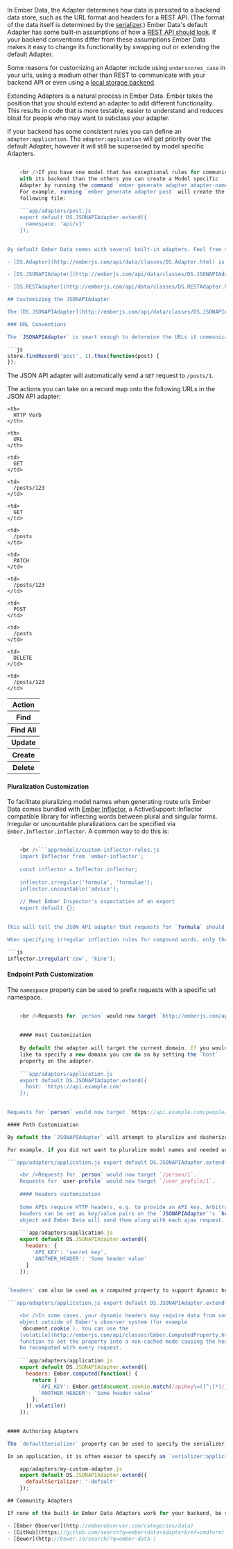 In Ember Data, the Adapter determines how data is persisted to a backend data store, such as the URL format and headers for a REST API. (The format of the data itself is determined by the [serializer](../customizing-serializers/).) Ember Data's default Adapter has some built-in assumptions of how a [REST API should look](http://jsonapi.org/). If your backend conventions differ from these assumptions Ember Data makes it easy to change its functionality by swapping out or extending the default Adapter.

Some reasons for customizing an Adapter include using `underscores_case` in your urls, using a medium other than REST to communicate with your backend API or even using a [local storage backend](https://github.com/locks/ember-localstorage-adapter).

Extending Adapters is a natural process in Ember Data. Ember takes the position that you should extend an adapter to add different functionality. This results in code that is more testable, easier to understand and reduces bloat for people who may want to subclass your adapter.

If your backend has some consistent rules you can define an `adapter:application`. The `adapter:application` will get priority over the default Adapter, however it will still be superseded by model specific Adapters.

```app/adapters/application.js export default DS.JSONAPIAdapter.extend({ // Application specific overrides go here });

    <br />If you have one model that has exceptional rules for communicating
    with its backend than the others you can create a Model specific
    Adapter by running the command `ember generate adapter adapter-name`.
    For example, running `ember generate adapter post` will create the
    following file:
    
    ```app/adapters/post.js
    export default DS.JSONAPIAdapter.extend({
      namespace: 'api/v1'
    });
    

By default Ember Data comes with several built-in adapters. Feel free to use these adapters as a starting point for creating your own custom adapter.

- [DS.Adapter](http://emberjs.com/api/data/classes/DS.Adapter.html) is the basic adapter with no functionality. It is generally a good starting point if you want to create an adapter that is radically different from the other Ember adapters.

- [DS.JSONAPIAdapter](http://emberjs.com/api/data/classes/DS.JSONAPIAdapter.html) The `JSONAPIAdapter` is the default adapter and follows JSON API conventions to communicate with an HTTP server by transmitting JSON via XHR.

- [DS.RESTAdapter](http://emberjs.com/api/data/classes/DS.RESTAdapter.html) The `RESTAdapter` allows your store to communicate with an HTTP server by transmitting JSON via XHR. Before Ember Data 2.0 this adapter was the default.

## Customizing the JSONAPIAdapter

The [DS.JSONAPIAdapter](http://emberjs.com/api/data/classes/DS.JSONAPIAdapter.html) has a handful of hooks that are commonly used to extend it to work with non-standard backends.

### URL Conventions

The `JSONAPIAdapter` is smart enough to determine the URLs it communicates with based on the name of the model. For example, if you ask for a `Post` by ID:

```js
store.findRecord('post', 1).then(function(post) {
});
```

The JSON API adapter will automatically send a `GET` request to `/posts/1`.

The actions you can take on a record map onto the following URLs in the JSON API adapter:

<table>
  <tr>
    <th>
      Action
    </th>
    
    <th>
      HTTP Verb
    </th>
    
    <th>
      URL
    </th>
  </tr>
  
  <tr>
    <th>
      Find
    </th>
    
    <td>
      GET
    </td>
    
    <td>
      /posts/123
    </td>
  </tr>
  
  <tr>
    <th>
      Find All
    </th>
    
    <td>
      GET
    </td>
    
    <td>
      /posts
    </td>
  </tr>
  
  <tr>
    <th>
      Update
    </th>
    
    <td>
      PATCH
    </td>
    
    <td>
      /posts/123
    </td>
  </tr>
  
  <tr>
    <th>
      Create
    </th>
    
    <td>
      POST
    </td>
    
    <td>
      /posts
    </td>
  </tr>
  
  <tr>
    <th>
      Delete
    </th>
    
    <td>
      DELETE
    </td>
    
    <td>
      /posts/123
    </td>
  </tr>
</table>

#### Pluralization Customization

To facilitate pluralizing model names when generating route urls Ember Data comes bundled with [Ember Inflector](https://github.com/stefanpenner/ember-inflector), a ActiveSupport::Inflector compatible library for inflecting words between plural and singular forms. Irregular or uncountable pluralizations can be specified via `Ember.Inflector.inflector`. A common way to do this is:

```app/app.js // sets up Ember.Inflector import './models/custom-inflector-rules';

    <br />```app/models/custom-inflector-rules.js
    import Inflector from 'ember-inflector';
    
    const inflector = Inflector.inflector;
    
    inflector.irregular('formula', 'formulae');
    inflector.uncountable('advice');
    
    // Meet Ember Inspector's expectation of an export
    export default {};
    

This will tell the JSON API adapter that requests for `formula` should go to `/formulae/1` instead of `/formulas/1`, and that requests for `advice` should go to `/advice/1` instead of `/advices/1`.

When specifying irregular inflection rules for compound words, only the final word or phrase should be specified. For example, to specify the plural of `redCow` as `redKine` or `red-cow` as `red-kine`, only the final word segments `cow` and `kine` should be specified:

```js
inflector.irregular('cow', 'kine');
```

#### Endpoint Path Customization

The `namespace` property can be used to prefix requests with a specific url namespace.

```app/adapters/application.js export default DS.JSONAPIAdapter.extend({ namespace: 'api/1' });

    <br />Requests for `person` would now target `http://emberjs.com/api/1/people/1`.
    
    
    #### Host Customization
    
    By default the adapter will target the current domain. If you would
    like to specify a new domain you can do so by setting the `host`
    property on the adapter.
    
    ```app/adapters/application.js
    export default DS.JSONAPIAdapter.extend({
      host: 'https://api.example.com'
    });
    

Requests for `person` would now target `https://api.example.com/people/1`.

#### Path Customization

By default the `JSONAPIAdapter` will attempt to pluralize and dasherize the model name to generate the path name. If this convention does not conform to your backend you can override the `pathForType` method.

For example, if you did not want to pluralize model names and needed underscore_case instead of camelCase you could override the `pathForType` method like this:

```app/adapters/application.js export default DS.JSONAPIAdapter.extend({ pathForType: function(type) { return Ember.String.underscore(type); } });

    <br />Requests for `person` would now target `/person/1`.
    Requests for `user-profile` would now target `/user_profile/1`.
    
    #### Headers customization
    
    Some APIs require HTTP headers, e.g. to provide an API key. Arbitrary
    headers can be set as key/value pairs on the `JSONAPIAdapter`'s `headers`
    object and Ember Data will send them along with each ajax request.
    
    ```app/adapters/application.js
    export default DS.JSONAPIAdapter.extend({
      headers: {
        'API_KEY': 'secret key',
        'ANOTHER_HEADER': 'Some header value'
      }
    });
    

`headers` can also be used as a computed property to support dynamic headers. In the example below, the headers are generated with a computed property dependent on the `session` service.

```app/adapters/application.js export default DS.JSONAPIAdapter.extend({ session: Ember.inject.service('session'), headers: Ember.computed('session.authToken', function() { return { 'API_KEY': this.get('session.authToken'), 'ANOTHER_HEADER': 'Some header value' }; }) });

    <br />In some cases, your dynamic headers may require data from some
    object outside of Ember's observer system (for example
    `document.cookie`). You can use the
    [volatile](http://emberjs.com/api/classes/Ember.ComputedProperty.html#method_volatile)
    function to set the property into a non-cached mode causing the headers to
    be recomputed with every request.
    
    ```app/adapters/application.js
    export default DS.JSONAPIAdapter.extend({
      headers: Ember.computed(function() {
        return {
          'API_KEY': Ember.get(document.cookie.match(/apiKey\=([^;]*)/), '1'),
          'ANOTHER_HEADER': 'Some header value'
        };
      }).volatile()
    });
    

#### Authoring Adapters

The `defaultSerializer` property can be used to specify the serializer that will be used by this adapter. This is only used when a model specific serializer or `serializer:application` are not defined.

In an application, it is often easier to specify an `serializer:application`. However, if you are the author of a community adapter it is important to remember to set this property to ensure Ember does the right thing in the case a user of your adapter does not specify an `serializer:application`.

    app/adapters/my-custom-adapter.js
    export default DS.JSONAPIAdapter.extend({
      defaultSerializer: '-default'
    });

## Community Adapters

If none of the built-in Ember Data Adapters work for your backend, be sure to check out some of the community maintained Ember Data Adapters. Some good places to look for Ember Data Adapters include:

- [Ember Observer](http://emberobserver.com/categories/data)
- [GitHub](https://github.com/search?q=ember+data+adapter&ref=cmdform)
- [Bower](http://bower.io/search/?q=ember-data-)